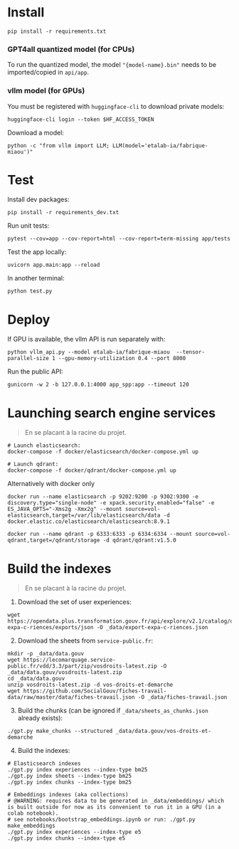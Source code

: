 # Install

```
pip install -r requirements.txt
```

### GPT4all quantized model (for CPUs)

To run the quantized model, the model `"{model-name}.bin"` needs to be imported/copied in `api/app`.

### vllm model (for GPUs)

You must be registered with `huggingface-cli` to download private models:
```
huggingface-cli login --token $HF_ACCESS_TOKEN
```

Download a model:
```
python -c "from vllm import LLM; LLM(model='etalab-ia/fabrique-miaou')"
```


# Test

Install dev packages:
```
pip install -r requirements_dev.txt
```

Run unit tests:
```
pytest --cov=app --cov-report=html --cov-report=term-missing app/tests
```

Test the app locally:
```
uvicorn app.main:app --reload
```
In another terminal:
```
python test.py
```


# Deploy

If GPU is available, the vllm API is run separately with:
```
python vllm_api.py --model etalab-ia/fabrique-miaou  --tensor-parallel-size 1 --gpu-memory-utilization 0.4 --port 8000
```

Run the public API:
```
gunicorn -w 2 -b 127.0.0.1:4000 app_spp:app --timeout 120
```


# Launching search engine services

> En se placant à la racine du projet.

```
# Launch elasticsearch:
docker-compose -f docker/elasticsearch/docker-compose.yml up

# Launch qdrant:
docker-compose -f docker/qdrant/docker-compose.yml up
```

Alternatively with docker only

    docker run --name elasticsearch -p 9202:9200 -p 9302:9300 -e discovery.type="single-node" -e xpack.security.enabled="false" -e ES_JAVA_OPTS="-Xms2g -Xmx2g" --mount source=vol-elasticsearch,target=/var/lib/elasticsearch/data -d docker.elastic.co/elasticsearch/elasticsearch:8.9.1

    docker run --name qdrant -p 6333:6333 -p 6334:6334 --mount source=vol-qdrant,target=/qdrant/storage -d qdrant/qdrant:v1.5.0

# Build the indexes

> En se placant à la racine du projet.

1. Download the set of user experiences:

```
wget https://opendata.plus.transformation.gouv.fr/api/explore/v2.1/catalog/datasets/export-expa-c-riences/exports/json -O _data/export-expa-c-riences.json
```

2. Download the sheets from `service-public.fr`:
```
mkdir -p _data/data.gouv
wget https://lecomarquage.service-public.fr/vdd/3.3/part/zip/vosdroits-latest.zip -O _data/data.gouv/vosdroits-latest.zip
cd _data/data.gouv
unzip vosdroits-latest.zip -d vos-droits-et-demarche
wget https://github.com/SocialGouv/fiches-travail-data/raw/master/data/fiches-travail.json -O _data/fiches-travail.json
```

3. Build the chunks (can be ignored if `_data/sheets_as_chunks.json` already exists):
```
./gpt.py make_chunks --structured _data/data.gouv/vos-droits-et-demarche
```

4. Build the indexes:
```
# Elasticsearch indexes
./gpt.py index experiences --index-type bm25
./gpt.py index sheets --index-type bm25
./gpt.py index chunks --index-type bm25

# Embeddings indexes (aka collections)
# @WARNING: requires data to be generated in _data/embeddings/ which is built outside for now as its convenient to run it in a GPU (in a colab notebook).
# see notebooks/bootstrap_embeddings.ipynb or run: ./gpt.py make_embeddings
./gpt.py index experiences --index-type e5
./gpt.py index chunks --index-type e5
```
